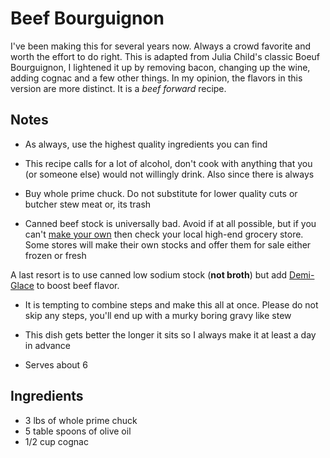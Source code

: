 # Beef Bourguignon

I've been making this for several years now. Always a crowd favorite and worth the effort to do right. This is adapted from Julia Child's classic Boeuf Bourguignon, I lightened it up by removing bacon, changing up the wine, adding cognac and a few other things. In my opinion, the flavors in this version are more distinct. It is a *beef forward* recipe.

## Notes

* As always, use the highest quality ingredients you can find

* This recipe calls for a lot of alcohol, don't cook with anything that you (or someone else) would not willingly drink. Also since there is always 

* Buy whole prime chuck. Do not substitute for lower quality cuts or butcher stew meat or, its trash

* Canned beef stock is universally bad. Avoid if at all possible, but if you can't [make your own](https://www.seriouseats.com/recipes/2018/11/pressure-cooker-beef-stock.html) then check your local high-end grocery store. Some stores will make their own stocks and offer them for sale either frozen or fresh

A last resort is to use canned low sodium stock (**not broth**) but add [Demi-Glace](https://www.amazon.com/s?k=demi+glace&ref=nb_sb_noss) to boost beef flavor.

* It is tempting to combine steps and make this all at once. Please do not skip any steps, you'll end up with a murky boring gravy like stew

* This dish gets better the longer it sits so I always make it at least a day in advance

* Serves about 6
  
## Ingredients

* 3 lbs of whole prime chuck
* 5 table spoons of olive oil
* 1/2 cup cognac
